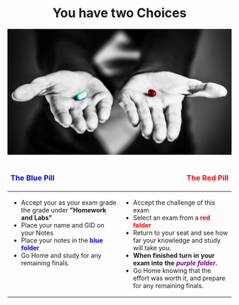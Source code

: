 <div align="center">
<h1>You have two Choices</h1>
<img src="images/red-blue-pill.jpg" height="75%" />
</div>

<table width="100%">
<thead>
<td><h3 style="color: blue">The Blue Pill</h3></td>
<td align="right"><h3 style="color: red">The Red Pill</h3></td>
</thead>
<tr>
<td width="50%" valign="top">
<ul>
<li> Accept your as your exam grade the grade under <b>"Homework and Labs"</b></li>
<li> Place your name and GID on your Notes</li>
<li> Place your notes in the <b style="color: blue">blue folder</b></li>
<li> Go Home and study for any remaining finals.</li>
</ul>
</td>
<td width="50%">
<ul>
<li> Accept the challenge of this exam</li>
<li> Select an exam from a <b style="color: red">red folder</b></li>
<li> Return to your seat and see how far your knowledge and study will take you.</li>
<li> <b>When finished turn in your exam into the <i style="color: purple">purple folder</i>.</b></li>
<li> Go Home knowing that the effort was worth it, and prepare for any remaining finals.</li>

</ul>
</td>
</tr>
</table>
